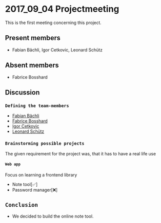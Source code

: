 # 2017_09_04 Projectmeeting
This is the first meeting concerning this project.

## Present members
- Fabian Bächli, Igor Cetkovic, Leonard Schütz

## Absent members
- Fabrice Bosshard

## Discussion
### `Defining the team-members`
- [Fabian Bächli](https://github.com/fabianbaechli/)
- [Fabrice Bosshard](https://github.com/FabriceBosshard)
- [Igor Cetkovic](https://github.com/bape234)
- [Leonard Schütz](https://github.com/KCreate)

### `Brainstorming possible projects`
The given requirement for the project was, that it has to have a real life use

#### `Web app`
Focus on learning a frontend library
- Note tool[:white_check_mark:]
- Password manager[:x:]

## `Conclusion`
- We decided to build the online note tool.
